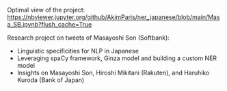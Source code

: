 Optimal view of the project:
https://nbviewer.jupyter.org/github/AkimParis/ner_japanese/blob/main/Masa_SB.ipynb?flush_cache=True

Research project on tweets of Masayoshi Son (Softbank):

* Linguistic specificities for NLP in Japanese
* Leveraging spaCy framework, Ginza model and building a custom NER model
* Insights on Masayoshi Son, Hiroshi Mikitani (Rakuten), and Haruhiko Kuroda (Bank of Japan)
